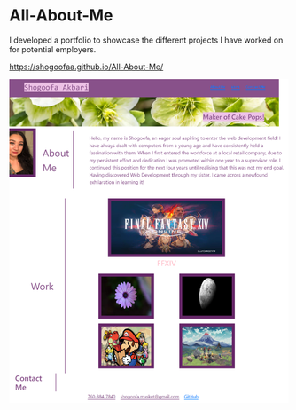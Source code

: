 # All-About-Me

I developed a portfolio to showcase the different projects I have worked on for potential employers.

https://shogoofaa.github.io/All-About-Me/

![splash-page](./assets/Images/shogoofaa.github.io_All-About-Me_.png)
